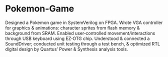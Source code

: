 # Pokemon-Game
Designed a Pokemon game in SystemVerilog on FPGA. Wrote VGA controller for graphics &amp; animations: character sprites from flash memory &amp; background from SRAM. Enabled user‑controlled movement/interactions through USB keyboard using EZ‑OTG chip. Understood &amp; connected a SoundDriver; conducted unit testing through a test bench, &amp; optimized RTL digital design by Quartus’ Power &amp; Synthesis analysis tools.

